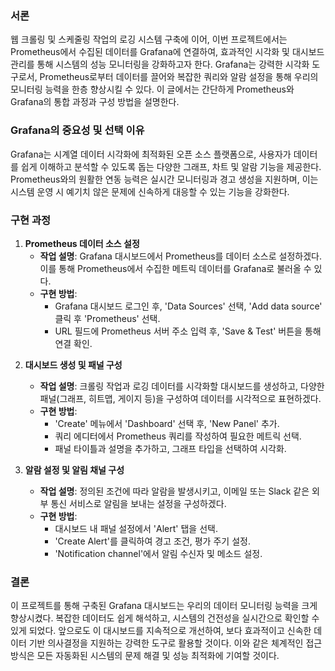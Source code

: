 <h3 id="서론">서론</h3>
<p>웹 크롤링 및 스케줄링 작업의 로깅 시스템 구축에 이어, 이번 프로젝트에서는 Prometheus에서 수집된 데이터를 Grafana에 연결하여, 효과적인 시각화 및 대시보드 관리를 통해 시스템의 성능 모니터링을 강화하고자 한다. Grafana는 강력한 시각화 도구로서, Prometheus로부터 데이터를 끌어와 복잡한 쿼리와 알람 설정을 통해 우리의 모니터링 능력을 한층 향상시킬 수 있다. 이 글에서는 간단하게 Prometheus와 Grafana의 통합 과정과 구성 방법을 설명한다.</p>
<h3 id="grafana의-중요성-및-선택-이유">Grafana의 중요성 및 선택 이유</h3>
<p>Grafana는 시계열 데이터 시각화에 최적화된 오픈 소스 플랫폼으로, 사용자가 데이터를 쉽게 이해하고 분석할 수 있도록 돕는 다양한 그래프, 차트 및 알람 기능을 제공한다. Prometheus와의 원활한 연동 능력은 실시간 모니터링과 경고 생성을 지원하며, 이는 시스템 운영 시 예기치 않은 문제에 신속하게 대응할 수 있는 기능을 강화한다.</p>
<h3 id="구현-과정">구현 과정</h3>
<ol>
<li><strong>Prometheus 데이터 소스 설정</strong><ul>
<li><strong>작업 설명</strong>: Grafana 대시보드에서 Prometheus를 데이터 소스로 설정하겠다. 이를 통해 Prometheus에서 수집한 메트릭 데이터를 Grafana로 불러올 수 있다.</li>
<li><strong>구현 방법</strong>:<ul>
<li>Grafana 대시보드 로그인 후, 'Data Sources' 선택, 'Add data source' 클릭 후 'Prometheus' 선택.</li>
<li>URL 필드에 Prometheus 서버 주소 입력 후, 'Save &amp; Test' 버튼을 통해 연결 확인.</li>
</ul>
</li>
</ul>
</li>
</ol>
<ol start="2">
<li><p><strong>대시보드 생성 및 패널 구성</strong></p>
<ul>
<li><strong>작업 설명</strong>: 크롤링 작업과 로깅 데이터를 시각화할 대시보드를 생성하고, 다양한 패널(그래프, 히트맵, 게이지 등)을 구성하여 데이터를 시각적으로 표현하겠다.</li>
<li><strong>구현 방법</strong>:<ul>
<li>'Create' 메뉴에서 'Dashboard' 선택 후, 'New Panel' 추가.</li>
<li>쿼리 에디터에서 Prometheus 쿼리를 작성하여 필요한 메트릭 선택.</li>
<li>패널 타이틀과 설명을 추가하고, 그래프 타입을 선택하여 시각화.</li>
</ul>
</li>
</ul>
</li>
<li><p><strong>알람 설정 및 알림 채널 구성</strong></p>
<ul>
<li><strong>작업 설명</strong>: 정의된 조건에 따라 알람을 발생시키고, 이메일 또는 Slack 같은 외부 통신 서비스로 알림을 보내는 설정을 구성하겠다.</li>
<li><strong>구현 방법</strong>:<ul>
<li>대시보드 내 패널 설정에서 'Alert' 탭을 선택.</li>
<li>'Create Alert'를 클릭하여 경고 조건, 평가 주기 설정.</li>
<li>'Notification channel'에서 알림 수신자 및 메소드 설정.</li>
</ul>
</li>
</ul>
</li>
</ol>
<h3 id="결론">결론</h3>
<p>이 프로젝트를 통해 구축된 Grafana 대시보드는 우리의 데이터 모니터링 능력을 크게 향상시켰다. 복잡한 데이터도 쉽게 해석하고, 시스템의 건전성을 실시간으로 확인할 수 있게 되었다. 앞으로도 이 대시보드를 지속적으로 개선하여, 보다 효과적이고 신속한 데이터 기반 의사결정을 지원하는 강력한 도구로 활용할 것이다. 이와 같은 체계적인 접근 방식은 모든 자동화된 시스템의 문제 해결 및 성능 최적화에 기여할 것이다.</p>